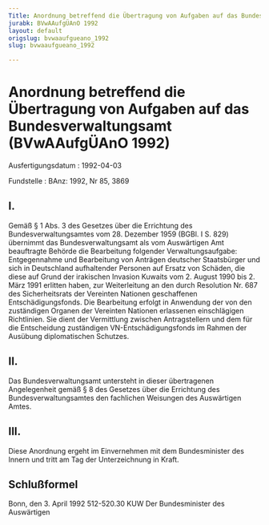 ```yaml
---
Title: Anordnung betreffend die Übertragung von Aufgaben auf das Bundesverwaltungsamt
jurabk: BVwAAufgÜAnO 1992
layout: default
origslug: bvwaaufgueano_1992
slug: bvwaaufgueano_1992

---
```


# Anordnung betreffend die Übertragung von Aufgaben auf das Bundesverwaltungsamt (BVwAAufgÜAnO 1992)

Ausfertigungsdatum
:   1992-04-03

Fundstelle
:   BAnz: 1992, Nr 85, 3869



## I.

Gemäß § 1 Abs. 3 des Gesetzes über die Errichtung des
Bundesverwaltungsamtes vom 28. Dezember 1959 (BGBl. I S. 829)
übernimmt das Bundesverwaltungsamt als vom Auswärtigen Amt beauftragte
Behörde die Bearbeitung folgender Verwaltungsaufgabe:
Entgegennahme und Bearbeitung von Anträgen deutscher Staatsbürger und
sich in Deutschland aufhaltender Personen auf Ersatz von Schäden, die
diese auf Grund der irakischen Invasion Kuwaits vom 2. August 1990 bis
2\. März 1991 erlitten haben, zur Weiterleitung an den durch Resolution
Nr. 687 des Sicherheitsrats der Vereinten Nationen geschaffenen
Entschädigungsfonds. Die Bearbeitung erfolgt in Anwendung der von den
zuständigen Organen der Vereinten Nationen erlassenen einschlägigen
Richtlinien. Sie dient der Vermittlung zwischen Antragstellern und dem
für die Entscheidung zuständigen VN-Entschädigungsfonds im Rahmen der
Ausübung diplomatischen Schutzes.


## II.

Das Bundesverwaltungsamt untersteht in dieser übertragenen
Angelegenheit gemäß § 8 des Gesetzes über die Errichtung des
Bundesverwaltungsamtes den fachlichen Weisungen des Auswärtigen Amtes.


## III.

Diese Anordnung ergeht im Einvernehmen mit dem Bundesminister des
Innern und tritt am Tag der Unterzeichnung in Kraft.


## Schlußformel

Bonn, den 3. April 1992
512-520.30 KUW
Der Bundesminister des Auswärtigen


